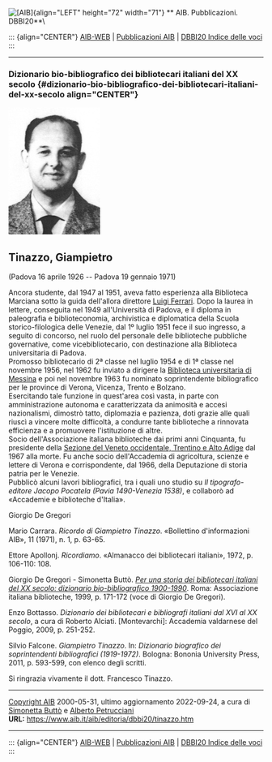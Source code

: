 ![\[AIB\]](/aib/wi/aibv72.gif){align="LEFT" height="72" width="71"}
** AIB. Pubblicazioni. DBBI20**\

::: {align="CENTER"}
[AIB-WEB](/) \| [Pubblicazioni AIB](/pubblicazioni/) \| [DBBI20 Indice
delle voci](dbbi20.htm)
:::

------------------------------------------------------------------------

### Dizionario bio-bibliografico dei bibliotecari italiani del XX secolo {#dizionario-bio-bibliografico-dei-bibliotecari-italiani-del-xx-secolo align="CENTER"}

![\[Ritratto\]](tinazzo.jpg)

## Tinazzo, Giampietro

(Padova 16 aprile 1926 -- Padova 19 gennaio 1971)

Ancora studente, dal 1947 al 1951, aveva fatto esperienza alla
Biblioteca Marciana sotto la guida dell\'allora direttore [Luigi
Ferrari](ferrari.htm). Dopo la laurea in lettere, conseguita nel 1949
all\'Università di Padova, e il diploma in paleografia e
biblioteconomia, archivistica e diplomatica della Scuola
storico-filologica delle Venezie, dal 1º luglio 1951 fece il suo
ingresso, a seguito di concorso, nel ruolo del personale delle
biblioteche pubbliche governative, come vicebibliotecario, con
destinazione alla Biblioteca universitaria di Padova.\
Promosso bibliotecario di 2ª classe nel luglio 1954 e di 1ª classe nel
novembre 1956, nel 1962 fu inviato a dirigere la [Biblioteca
universitaria di Messina](/aib/stor/teche/me-uni.htm) e poi nel novembre
1963 fu nominato soprintendente bibliografico per le province di Verona,
Vicenza, Trento e Bolzano.\
Esercitando tale funzione in quest\'area così vasta, in parte con
amministrazione autonoma e caratterizzata da animosità e accesi
nazionalismi, dimostrò tatto, diplomazia e pazienza, doti grazie alle
quali riuscì a vincere molte difficoltà, a condurre tante biblioteche a
rinnovata efficienza e a promuovere l\'istituzione di altre.\
Socio dell\'Associazione italiana biblioteche dai primi anni Cinquanta,
fu presidente della [Sezione del Veneto occidentale, Trentino e Alto
Adige](/aib/stor/sezioni/ven-oc.htm) dal 1967 alla morte. Fu anche socio
dell\'Accademia di agricoltura, scienze e lettere di Verona e
corrispondente, dal 1966, della Deputazione di storia patria per le
Venezie.\
Pubblicò alcuni lavori bibliografici, tra i quali uno studio su *Il
tipografo-editore Jacopo Pocatela (Pavia 1490-Venezia 1538)*, e
collaborò ad «Accademie e biblioteche d\'Italia».

Giorgio De Gregori

Mario Carrara. *Ricordo di Giampietro Tinazzo*. «Bollettino
d\'informazioni AIB», 11 (1971), n. 1, p. 63-65.

Ettore Apollonj. *Ricordiamo*. «Almanacco dei bibliotecari italiani»,
1972, p. 106-110: 108.

Giorgio De Gregori - Simonetta Buttò. [*Per una storia dei bibliotecari
italiani del XX secolo: dizionario bio-bibliografico
1900-1990*](/aib/editoria/pub065.htm). Roma: Associazione italiana
biblioteche, 1999, p. 171-172 (voce di Giorgio De Gregori).

Enzo Bottasso. *Dizionario dei bibliotecari e bibliografi italiani dal
XVI al XX secolo*, a cura di Roberto Alciati. \[Montevarchi\]: Accademia
valdarnese del Poggio, 2009, p. 251-252.

Silvio Falcone. *Giampietro Tinazzo*. In: *Dizionario biografico dei
soprintendenti bibliografici (1919-1972)*. Bologna: Bononia University
Press, 2011, p. 593-599, con elenco degli scritti.

Si ringrazia vivamente il dott. Francesco Tinazzo.

------------------------------------------------------------------------

[Copyright AIB](/su-questo-sito/dichiarazione-di-copyright-aib-web/)
2000-05-31, ultimo aggiornamento 2022-09-24, a cura di [Simonetta
Buttò](/aib/redazione3.htm) e [Alberto
Petrucciani](/su-questo-sito/redazione-aib-web/)\
**URL:** https://www.aib.it/aib/editoria/dbbi20/tinazzo.htm

------------------------------------------------------------------------

::: {align="CENTER"}
[AIB-WEB](/) \| [Pubblicazioni AIB](/pubblicazioni/) \| [DBBI20 Indice
delle voci](dbbi20.htm)
:::
